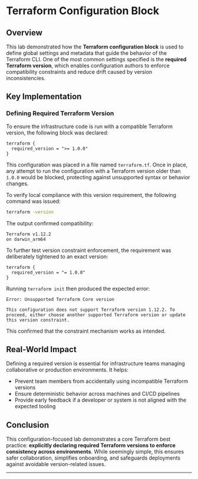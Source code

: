 # Terraform Configuration Block

## Overview

This lab demonstrated how the **Terraform configuration block** is used to define global settings and metadata that guide the behavior of the Terraform CLI. One of the most common settings specified is the **required Terraform version**, which enables configuration authors to enforce compatibility constraints and reduce drift caused by version inconsistencies.

## Key Implementation

### Defining Required Terraform Version

To ensure the infrastructure code is run with a compatible Terraform version, the following block was declared:

```hcl
terraform {
  required_version = ">= 1.0.0"
}
```

This configuration was placed in a file named `terraform.tf`. Once in place, any attempt to run the configuration with a Terraform version older than `1.0.0` would be blocked, protecting against unsupported syntax or behavior changes.

To verify local compliance with this version requirement, the following command was issued:

```bash
terraform -version
```

The output confirmed compatibility:

```text
Terraform v1.12.2
on darwin_arm64
```

To further test version constraint enforcement, the requirement was deliberately tightened to an exact version:

```hcl
terraform {
  required_version = "= 1.0.0"
}
```

Running `terraform init` then produced the expected error:

```text
Error: Unsupported Terraform Core version

This configuration does not support Terraform version 1.12.2. To proceed, either choose another supported Terraform version or update this version constraint.
```

This confirmed that the constraint mechanism works as intended.

## Real-World Impact

Defining a required version is essential for infrastructure teams managing collaborative or production environments. It helps:

- Prevent team members from accidentally using incompatible Terraform versions
- Ensure deterministic behavior across machines and CI/CD pipelines
- Provide early feedback if a developer or system is not aligned with the expected tooling

## Conclusion

This configuration-focused lab demonstrates a core Terraform best practice: **explicitly declaring required Terraform versions to enforce consistency across environments**. While seemingly simple, this ensures safer collaboration, simplifies onboarding, and safeguards deployments against avoidable version-related issues.

---
